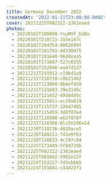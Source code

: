 ```yaml
---
title: Germany December 2022
createdAt: '2022-01-11T23:00:00.000Z'
cover: 20211225T082322-2362eaed
photos:
  - 20220102T100000-tsuMYF_EUBo
  - 20220101T210721-315e147c
  - 20220101T204354-6062699f
  - 20220101T181701-4d330d75
  - 20220101T181640-96ddeaa5
  - 20220101T171607-527c6255
  - 20220101T152046-ea47d12f
  - 20211231T231012-c19b41a9
  - 20211231T210738-c0b21462
  - 20211231T123000-0bbef459
  - 20211231T121603-39e21d6c
  - 20211231T121432-49d8dd5c
  - 20211231T115811-ec20a019
  - 20211231T115737-32647465
  - 20211231T115459-3d8f07e4
  - 20211231T110308-eb2f878f
  - 20211231T110308-Nli5n296xS4
  - 20211230T210236-4829ace5
  - 20211228T180211-f41e9f63
  - 20211228T120833-4c197c94
  - 20211225T173449-5f84729b
  - 20211225T082322-2362eaed
  - 20211225T081042-5982e22f
  - 20211224T153227-fd5cbb65
  - 20211224T151041-c44d22f1
---
```

